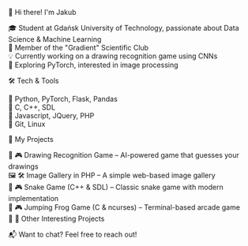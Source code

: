 👋 Hi there! I'm Jakub

🎓 Student at Gdańsk University of Technology, passionate about Data Science & Machine Learning  
🧠 Member of the "Gradient" Scientific Club  
💡 Currently working on a drawing recognition game using CNNs  
🚀 Exploring PyTorch, interested in image processing  


🛠 Tech & Tools

🔹 Python, PyTorch, Flask, Pandas  
🔹 C, C++, SDL  
🔹 Javascript, JQuery, PHP  
🔹 Git, Linux  

📌 My Projects

🎨 🎮 Drawing Recognition Game – AI-powered game that guesses your drawings  
🖼️ 🛠️ Image Gallery in PHP – A simple web-based image gallery  
🐍 🎮 Snake Game (C++ & SDL) – Classic snake game with modern implementation  
🐸 🎮 Jumping Frog Game (C & ncurses) – Terminal-based arcade game  
🚀 🤖 Other Interesting Projects  

📬 Want to chat? Feel free to reach out!
